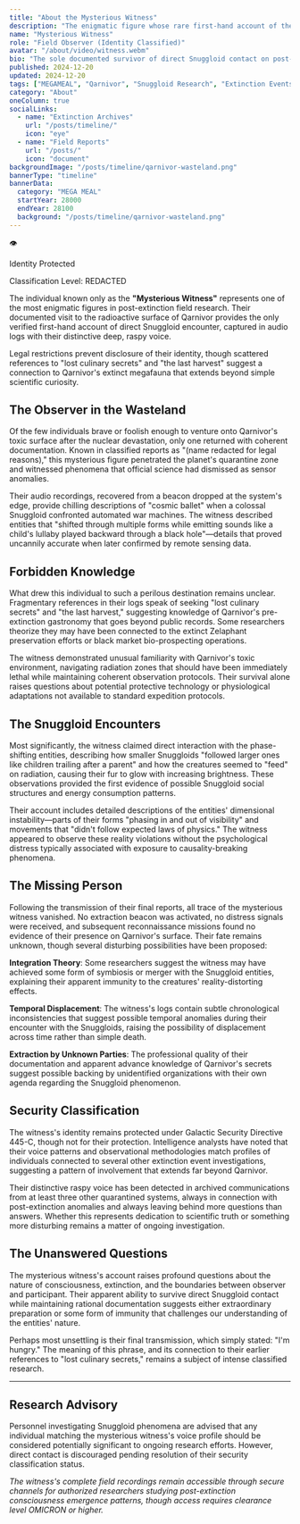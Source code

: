 ```yaml
---
title: "About the Mysterious Witness"
description: "The enigmatic figure whose rare first-hand account of the Qarnivor extinction provides our only glimpse into the Snuggloid emergence."
name: "Mysterious Witness"
role: "Field Observer (Identity Classified)"
avatar: "/about/video/witness.webm"
bio: "The sole documented survivor of direct Snuggloid contact on post-extinction Qarnivor"
published: 2024-12-20
updated: 2024-12-20
tags: ["MEGAMEAL", "Qarnivor", "Snuggloid Research", "Extinction Events", "Classified Personnel"]
category: "About"
oneColumn: true
socialLinks:
  - name: "Extinction Archives"
    url: "/posts/timeline/"
    icon: "eye"
  - name: "Field Reports"
    url: "/posts/"
    icon: "document"
backgroundImage: "/posts/timeline/qarnivor-wasteland.png"
bannerType: "timeline"
bannerData:
  category: "MEGA MEAL"
  startYear: 28000
  endYear: 28100
  background: "/posts/timeline/qarnivor-wasteland.png"
---
```


<div className="flex flex-col md:flex-row gap-6 mb-8">
  <div className="md:w-1/3">
    <div className="w-full h-64 rounded-lg shadow-lg bg-gradient-to-br from-gray-400 to-gray-600 dark:from-gray-700 dark:to-gray-900 flex items-center justify-center">
      <div className="text-center text-gray-200 dark:text-gray-400">
        <div className="text-4xl mb-2">👁️</div>
        <p className="text-sm italic">Identity Protected</p>
        <p className="text-xs">Classification Level: REDACTED</p>
      </div>
    </div>
  </div>
  <div className="md:w-2/3">
    <p className="text-lg text-gray-700 dark:text-neutral-300 mb-4">
      The individual known only as the <strong>"Mysterious Witness"</strong> represents one of the most enigmatic figures in post-extinction field research. Their documented visit to the radioactive surface of Qarnivor provides the only verified first-hand account of direct Snuggloid encounter, captured in audio logs with their distinctive deep, raspy voice.
    </p>
    <p className="text-lg text-gray-700 dark:text-neutral-300 mb-4 italic">
      Legal restrictions prevent disclosure of their identity, though scattered references to "lost culinary secrets" and "the last harvest" suggest a connection to Qarnivor's extinct megafauna that extends beyond simple scientific curiosity.
    </p>
  </div>
</div>

## The Observer in the Wasteland

Of the few individuals brave or foolish enough to venture onto Qarnivor's toxic surface after the nuclear devastation, only one returned with coherent documentation. Known in classified reports as "<span className="text-gray-700 dark:text-neutral-400 italic">(name redacted for legal reasons)</span>," this mysterious figure penetrated the planet's quarantine zone and witnessed phenomena that official science had dismissed as sensor anomalies.

Their audio recordings, recovered from a beacon dropped at the system's edge, provide chilling descriptions of "cosmic ballet" when a colossal Snuggloid confronted automated war machines. The witness described entities that "shifted through multiple forms while emitting sounds like a child's lullaby played backward through a black hole"—details that proved uncannily accurate when later confirmed by remote sensing data.

## Forbidden Knowledge

What drew this individual to such a perilous destination remains unclear. Fragmentary references in their logs speak of seeking "lost culinary secrets" and "the last harvest," suggesting knowledge of Qarnivor's pre-extinction gastronomy that goes beyond public records. Some researchers theorize they may have been connected to the extinct Zelaphant preservation efforts or black market bio-prospecting operations.

The witness demonstrated unusual familiarity with Qarnivor's toxic environment, navigating radiation zones that should have been immediately lethal while maintaining coherent observation protocols. Their survival alone raises questions about potential protective technology or physiological adaptations not available to standard expedition protocols.

## The Snuggloid Encounters

Most significantly, the witness claimed direct interaction with the phase-shifting entities, describing how smaller Snuggloids "followed larger ones like children trailing after a parent" and how the creatures seemed to "feed" on radiation, causing their fur to glow with increasing brightness. These observations provided the first evidence of possible Snuggloid social structures and energy consumption patterns.

Their account includes detailed descriptions of the entities' dimensional instability—parts of their forms "phasing in and out of visibility" and movements that "didn't follow expected laws of physics." The witness appeared to observe these reality violations without the psychological distress typically associated with exposure to causality-breaking phenomena.

## The Missing Person

Following the transmission of their final reports, all trace of the mysterious witness vanished. No extraction beacon was activated, no distress signals were received, and subsequent reconnaissance missions found no evidence of their presence on Qarnivor's surface. Their fate remains unknown, though several disturbing possibilities have been proposed:

**Integration Theory**: Some researchers suggest the witness may have achieved some form of symbiosis or merger with the Snuggloid entities, explaining their apparent immunity to the creatures' reality-distorting effects.

**Temporal Displacement**: The witness's logs contain subtle chronological inconsistencies that suggest possible temporal anomalies during their encounter with the Snuggloids, raising the possibility of displacement across time rather than simple death.

**Extraction by Unknown Parties**: The professional quality of their documentation and apparent advance knowledge of Qarnivor's secrets suggest possible backing by unidentified organizations with their own agenda regarding the Snuggloid phenomenon.

## Security Classification

The witness's identity remains protected under Galactic Security Directive 445-C, though not for their protection. Intelligence analysts have noted that their voice patterns and observational methodologies match profiles of individuals connected to several other extinction event investigations, suggesting a pattern of involvement that extends far beyond Qarnivor.

Their distinctive raspy voice has been detected in archived communications from at least three other quarantined systems, always in connection with post-extinction anomalies and always leaving behind more questions than answers. Whether this represents dedication to scientific truth or something more disturbing remains a matter of ongoing investigation.

## The Unanswered Questions

The mysterious witness's account raises profound questions about the nature of consciousness, extinction, and the boundaries between observer and participant. Their apparent ability to survive direct Snuggloid contact while maintaining rational documentation suggests either extraordinary preparation or some form of immunity that challenges our understanding of the entities' nature.

Perhaps most unsettling is their final transmission, which simply stated: "I'm hungry." The meaning of this phrase, and its connection to their earlier references to "lost culinary secrets," remains a subject of intense classified research.

---

## Research Advisory

Personnel investigating Snuggloid phenomena are advised that any individual matching the mysterious witness's voice profile should be considered potentially significant to ongoing research efforts. However, direct contact is discouraged pending resolution of their security classification status.

*The witness's complete field recordings remain accessible through secure channels for authorized researchers studying post-extinction consciousness emergence patterns, though access requires clearance level OMICRON or higher.*